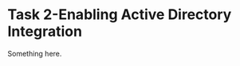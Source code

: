 [title]: # (Task 2-Enabling Active Directory Integration)
[tags]: # (XXX)
[priority]: # (1312)
# Task 2-Enabling Active Directory Integration
Something here.
